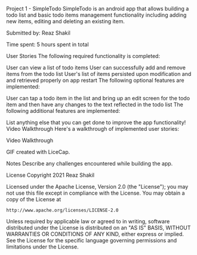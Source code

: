 Project 1 - SimpleTodo
SimpleTodo is an android app that allows building a todo list and basic todo items management functionality including adding new items, editing and deleting an existing item.

Submitted by: Reaz Shakil

Time spent: 5 hours spent in total

User Stories
The following required functionality is completed:

 User can view a list of todo items
 User can successfully add and remove items from the todo list
 User's list of items persisted upon modification and and retrieved properly on app restart
The following optional features are implemented:

 User can tap a todo item in the list and bring up an edit screen for the todo item and then have any changes to the text reflected in the todo list
The following additional features are implemented:

 List anything else that you can get done to improve the app functionality!
Video Walkthrough
Here's a walkthrough of implemented user stories:

Video Walkthrough

GIF created with LiceCap.

Notes
Describe any challenges encountered while building the app.

License
Copyright 2021 Reaz Shakil

Licensed under the Apache License, Version 2.0 (the "License");
you may not use this file except in compliance with the License.
You may obtain a copy of the License at

    http://www.apache.org/licenses/LICENSE-2.0

Unless required by applicable law or agreed to in writing, software
distributed under the License is distributed on an "AS IS" BASIS,
WITHOUT WARRANTIES OR CONDITIONS OF ANY KIND, either express or implied.
See the License for the specific language governing permissions and
limitations under the License.
